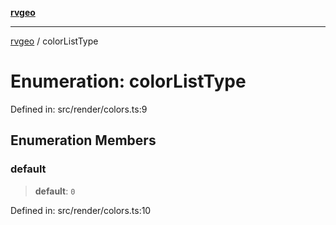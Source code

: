 [**rvgeo**](../README.md)

***

[rvgeo](../globals.md) / colorListType

# Enumeration: colorListType

Defined in: src/render/colors.ts:9

## Enumeration Members

### default

> **default**: `0`

Defined in: src/render/colors.ts:10
